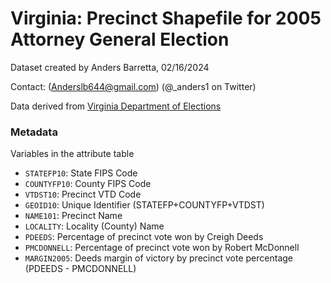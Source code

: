 #  Virginia: Precinct Shapefile for 2005 Attorney General Election 

Dataset created by Anders Barretta, 02/16/2024 

Contact: (Anderslb644@gmail.com) (@_anders1 on Twitter)

Data derived from [Virginia Department of Elections]([url](https://historical.elections.virginia.gov/elections/view/40575/)https://historical.elections.virginia.gov/elections/view/40575/)

### Metadata

Variables in the attribute table

- `STATEFP10`: State FIPS Code
- `COUNTYFP10`: County FIPS Code
- `VTDST10`: Precinct VTD Code
- `GEOID10`: Unique Identifier (STATEFP+COUNTYFP+VTDST)
- `NAME101`: Precinct Name
- `LOCALITY`: Locality (County) Name
- `PDEEDS`: Percentage of precinct vote won by Creigh Deeds
- `PMCDONNELL`: Percentage of precinct vote won by Robert McDonnell
- `MARGIN2005`: Deeds margin of victory by precinct vote percentage (PDEEDS - PMCDONNELL) 
